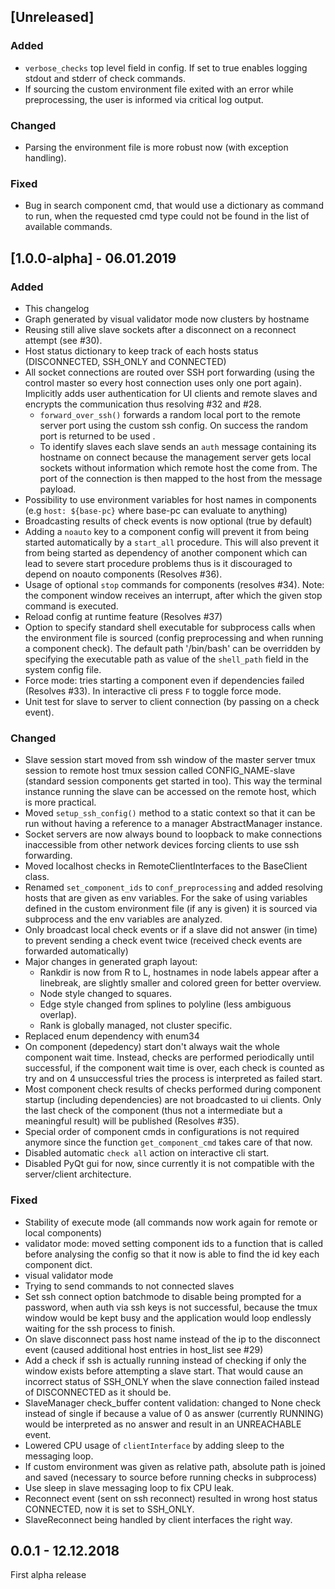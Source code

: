 ## [Unreleased]

### Added
- `verbose_checks` top level field in config. If set to true enables logging stdout and stderr of check commands.
- If sourcing the custom environment file exited with an error while preprocessing, the user is informed via critical 
log output.

### Changed
- Parsing the environment file is more robust now (with exception handling).

### Fixed
- Bug in search component cmd, that would use a dictionary as command to run, when the requested cmd type could not be
found in the list of available commands.

## [1.0.0-alpha] - 06.01.2019

### Added
- This changelog
- Graph generated by visual validator mode now clusters by hostname
- Reusing still alive slave sockets after a disconnect on a reconnect attempt (see #30).
- Host status dictionary to keep track of each hosts status (DISCONNECTED, SSH_ONLY and CONNECTED)
- All socket connections are routed over SSH port forwarding (using the control master so every host connection uses
only one port again). Implicitly adds user authentication for UI clients and remote slaves and encrypts the 
communication thus resolving #32 and #28.
  - `forward_over_ssh()` forwards a random local port to the remote server port using the custom ssh config. On success
  the random port is returned to be used .
  - To identify slaves each slave sends an `auth` message containing its hostname on connect because the management
  server gets local sockets without information which remote host the come from. The port of the connection is then 
  mapped to the host from the message payload.
- Possibility to use environment variables for host names in components (e.g `host: ${base-pc}` where base-pc can 
evaluate to anything)
- Broadcasting results of check events is now optional (true by default)
- Adding a `noauto` key to a component config will prevent it from being started automatically by a `start_all` 
procedure. This will also prevent it from being started as dependency of another component which can lead to severe 
start procedure problems thus is it discouraged to depend on noauto components (Resolves #36).
- Usage of optional `stop` commands for components (resolves #34). Note: the component window receives an interrupt, after which the
given stop command is executed.
- Reload config at runtime feature (Resolves #37)
- Option to specify standard shell executable for subprocess calls when the environment file is sourced (config 
preprocessing and when running a component check). The default path '/bin/bash' can be overridden by specifying the 
executable path as value of the `shell_path` field in the system config file.
- Force mode: tries starting a component even if dependencies failed (Resolves #33). In interactive cli press `F` to 
toggle force mode.
- Unit test for slave to server to client connection (by passing on a check event).

### Changed
- Slave session start moved from ssh window of the master server tmux session to remote host tmux session called 
CONFIG_NAME-slave (standard session components get started in too). This way the terminal instance running the slave
can be accessed on the remote host, which is more practical.
- Moved `setup_ssh_config()` method to a static context so that it can be run without having a reference to a manager
AbstractManager instance.
- Socket servers are now always bound to loopback to make connections inaccessible from other network devices forcing 
clients to use ssh forwarding.
- Moved localhost checks in RemoteClientInterfaces to the BaseClient class.
- Renamed `set_component_ids` to `conf_preprocessing` and added resolving hosts that are given as env variables. For
the sake of using variables defined in the custom environment file (if any is given) it is sourced via subprocess and 
the env variables are analyzed.
- Only broadcast local check events or if a slave did not answer (in time) to prevent sending a check event twice 
(received check events are forwarded automatically)
- Major changes in generated graph layout:
    - Rankdir is now from R to L, hostnames in node labels appear after a
    linebreak, are slightly smaller and colored green for better overview.
    - Node style changed to squares.
    - Edge style changed from splines to polyline (less ambiguous overlap).
    - Rank is globally managed, not cluster specific.
- Replaced enum dependency with enum34
- On component (depedency) start don't always wait the whole component wait time. Instead, checks are performed 
periodically until successful, if the component wait time is over, each check is counted as try and on 4 unsuccessful 
tries the process is interpreted as failed start.
- Most component check results of checks performed during component startup (including dependencies) are not 
broadcasted to ui clients. Only the last check of the component (thus not a intermediate but a meaningful result) will 
be published (Resolves #35). 
- Special order of component cmds in configurations is not required anymore since the function `get_component_cmd` takes
 care of that now.
- Disabled automatic `check all` action on interactive cli start.
- Disabled PyQt gui for now, since currently it is not compatible with the server/client architecture.

### Fixed
- Stability of execute mode (all commands now work again for remote or local components)
- validator mode: moved setting component ids to a function that is called before analysing the config so that it now
is able to find the id key each component dict.
- visual validator mode
- Trying to send commands to not connected slaves
- Set ssh connect option batchmode to disable being prompted for a password, when auth via ssh keys is not successful, 
because the tmux window would be kept busy and the application would loop endlessly waiting for the ssh process to 
finish.
- On slave disconnect pass host name instead of the ip to the disconnect event (caused additional host entries 
in host_list see #29)
- Add a check if ssh is actually running instead of checking if only the window exists before attempting a slave start.
That would cause an incorrect status of SSH_ONLY when the slave connection failed instead of DISCONNECTED as it should
be.
- SlaveManager check_buffer content validation: changed to None check instead of single if because a value of 0 as
answer (currently RUNNING) would be interpreted as no answer and result in an UNREACHABLE event.
- Lowered CPU usage of `clientInterface` by adding sleep to the messaging loop.
- If custom environment was given as relative path, absolute path is joined and saved (necessary to source before 
running checks in subprocess)
- Use sleep in slave messaging loop to fix CPU leak.
- Reconnect event (sent on ssh reconnect) resulted in wrong host status CONNECTED, now it is set to SSH_ONLY.
- SlaveReconnect being handled by client interfaces the right way.

## 0.0.1 - 12.12.2018
First alpha release